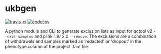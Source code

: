 ukbgen
===

[![travis-ci](https://travis-ci.com/kenhanscombe/ukbgen.svg?branch=master)](https://travis-ci.com/github/kenhanscombe/ukbgen)
[![codecov](https://codecov.io/gh/kenhanscombe/ukbgen/branch/master/graph/badge.svg)](https://codecov.io/gh/kenhanscombe/ukbgen)

A python module and CLI to generate exclusion lists as input for
qctool v2 `--excl-samples` and plink 1.9/ 2.0 `--remove`. The
exclusions are a combination of withdrawals and samples marked as
'redacted' or 'dropout' in the phenotype column of the project
.fam file.
